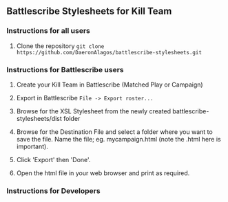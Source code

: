 ## Battlescribe Stylesheets for Kill Team

### Instructions for all users

1. Clone the repository
  `git clone https://github.com/DaeronAlagos/battlescribe-stylesheets.git`

### Instructions for Battlescribe users

1. Create your Kill Team in Battlescribe (Matched Play or Campaign)

2. Export in Battlescribe
  `File -> Export roster...`
  
3. Browse for the XSL Stylesheet from the newly created battlescribe-stylesheets/dist folder

4. Browse for the Destination File and select a folder where you want to save the file. Name the file; eg. mycampaign.html (note the .html here is important).

5. Click 'Export' then 'Done'.

6. Open the html file in your web browser and print as required.

### Instructions for Developers

